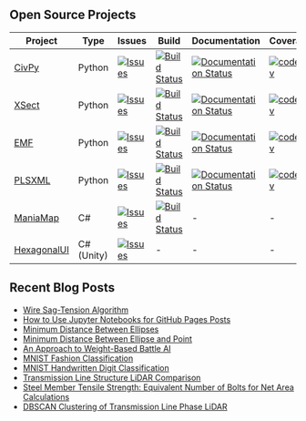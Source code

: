 ## Open Source Projects

<table>
  <thead>
    <tr>
      <th>Project</th>
      <th>Type</th>
      <th>Issues</th>
      <th>Build</th>
      <th>Documentation</th>
      <th>Coverage</th>
    </tr>
  </thead>
  <tbody>
    <tr>
      <td><a href="https://github.com/mpewsey/civpy">CivPy</a></td>
      <td>Python</td>
      <td><a href="https://github.com/mpewsey/civpy/issues"><img src="https://img.shields.io/github/issues/mpewsey/civpy?style=flat-square" alt="Issues"></a></td>
      <td><a href="https://travis-ci.com/mpewsey/civpy"><img src="https://img.shields.io/travis/mpewsey/civpy?style=flat-square" alt="Build Status"></a></td>
      <td><a href="https://civpy.readthedocs.io/en/latest/?badge=latest"><img src="https://readthedocs.org/projects/civpy/badge/?version=latest&amp;style=flat-square" alt="Documentation Status"></a></td>
      <td><a href="https://codecov.io/gh/mpewsey/civpy"><img src="https://img.shields.io/codecov/c/github/mpewsey/civpy?style=flat-square&amp;token=zbJbsGGSoL" alt="codecov"></a></td>
    </tr>
    <tr>
      <td><a href="https://github.com/mpewsey/xsect">XSect</a></td>
      <td>Python</td>
      <td><a href="https://github.com/mpewsey/xsect/issues"><img src="https://img.shields.io/github/issues/mpewsey/xsect?style=flat-square" alt="Issues"></a></td>
      <td><a href="https://travis-ci.com/mpewsey/xsect"><img src="https://img.shields.io/travis/mpewsey/xsect?style=flat-square" alt="Build Status"></a></td>
      <td><a href="https://xsect.readthedocs.io/en/latest/?badge=latest"><img src="https://readthedocs.org/projects/xsect/badge/?version=latest&amp;style=flat-square" alt="Documentation Status"></a></td>
      <td><a href="https://codecov.io/gh/mpewsey/xsect"><img src="https://img.shields.io/codecov/c/github/mpewsey/xsect?style=flat-square&amp;token=zbJbsGGSoL" alt="codecov"></a></td>
    </tr>
    <tr>
      <td><a href="https://github.com/mpewsey/emf">EMF</a></td>
      <td>Python</td>
      <td><a href="https://github.com/mpewsey/emf/issues"><img src="https://img.shields.io/github/issues/mpewsey/emf?style=flat-square" alt="Issues"></a></td>
      <td><a href="https://travis-ci.com/mpewsey/emf"><img src="https://img.shields.io/travis/mpewsey/emf?style=flat-square" alt="Build Status"></a></td>
      <td><a href="https://emf.readthedocs.io/en/latest/?badge=latest"><img src="https://readthedocs.org/projects/emf/badge/?version=latest&amp;style=flat-square" alt="Documentation Status"></a></td>
      <td><a href="https://codecov.io/gh/mpewsey/emf"><img src="https://img.shields.io/codecov/c/github/mpewsey/emf?style=flat-square&amp;token=zbJbsGGSoL" alt="codecov"></a></td>
    </tr>
    <tr>
      <td><a href="https://github.com/mpewsey/plsxml">PLSXML</a></td>
      <td>Python</td>
      <td><a href="https://github.com/mpewsey/plsxml/issues"><img src="https://img.shields.io/github/issues/mpewsey/plsxml?style=flat-square" alt="Issues"></a></td>
      <td><a href="https://travis-ci.com/mpewsey/plsxml"><img src="https://img.shields.io/travis/mpewsey/plsxml?style=flat-square" alt="Build Status"></a></td>
      <td><a href="https://plsxml.readthedocs.io/en/latest/?badge=latest"><img src="https://readthedocs.org/projects/plsxml/badge/?version=latest&amp;style=flat-square" alt="Documentation Status"></a></td>
      <td><a href="https://codecov.io/gh/mpewsey/plsxml"><img src="https://img.shields.io/codecov/c/github/mpewsey/plsxml?style=flat-square&amp;token=zbJbsGGSoL" alt="codecov"></a></td>
    </tr>
    <tr>
      <td><a href="https://github.com/mpewsey/ManiaMap">ManiaMap</a></td>
      <td>C#</td>
      <td><a href="https://github.com/mpewsey/ManiaMap/issues"><img src="https://img.shields.io/github/issues/mpewsey/ManiaMap?style=flat-square" alt="Issues"></a></td>
      <td><a href="https://actions-badge.atrox.dev/mpewsey/ManiaMap/goto?ref=main"><img alt="Build Status" src="https://img.shields.io/endpoint.svg?url=https%3A%2F%2Factions-badge.atrox.dev%2Fmpewsey%2FManiaMap%2Fbadge%3Fref%3Dmain&style=flat-square&logo=none&label=build" /></a></td>
      <td>-</td>
      <td>-</td>
    </tr>
    <tr>
      <td><a href="https://github.com/mpewsey/HexagonalUI">HexagonalUI</a></td>
      <td>C# (Unity)</td>
      <td><a href="https://github.com/mpewsey/HexagonalUI/issues"><img src="https://img.shields.io/github/issues/mpewsey/HexagonalUI?style=flat-square" alt="Issues"></a></td>
      <td>-</td>
      <td>-</td>
      <td>-</td>
    </tr>
  </tbody>
</table>

## Recent Blog Posts

* [Wire Sag-Tension Algorithm](https://mpewsey.github.io/2021/12/17/sag-tension-algorithm.html)
* [How to Use Jupyter Notebooks for GitHub Pages Posts](https://mpewsey.github.io/2021/12/05/converting-jupyter-notebooks-to-github-pages-posts.html)
* [Minimum Distance Between Ellipses](https://mpewsey.github.io/2021/11/12/minimum-distance-between-ellipses.html)
* [Minimum Distance Between Ellipse and Point](https://mpewsey.github.io/2021/11/07/minimum-distance-between-ellipse-and-point.html)
* [An Approach to Weight-Based Battle AI](https://mpewsey.github.io/2021/10/01/weight-based-battle-ai.html)
* [MNIST Fashion Classification](https://mpewsey.github.io/2021/09/30/mnist-fashion-classification.html)
* [MNIST Handwritten Digit Classification](https://mpewsey.github.io/2021/09/28/mnist-handwritten-digit-classification.html)
* [Transmission Line Structure LiDAR Comparison](https://mpewsey.github.io/2021/09/27/transmission-line-structure-lidar-comparison.html)
* [Steel Member Tensile Strength: Equivalent Number of Bolts for Net Area Calculations](https://mpewsey.github.io/2021/09/24/steel-member-tensile-strength-equivalent-number-of-bolts.html)
* [DBSCAN Clustering of Transmission Line Phase LiDAR](https://mpewsey.github.io/2021/09/23/dbscan-clustering-of-transmission-line-phase-lidar.html)